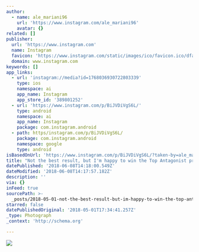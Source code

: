 ```yaml
---
author:
  - name: ale_mariani96
    url: 'https://www.instagram.com/ale_mariani96'
    avatar: {}
related: []
publisher:
  url: 'https://www.instagram.com'
  name: Instagram
  favicon: 'https://www.instagram.com/static/images/ico/favicon.ico/dfa85bb1fd63.ico'
  domain: www.instagram.com
keywords: []
app_links:
  - url: 'instagram://media?id=1768036930722803339'
    type: ios
    namespace: ai
    app_name: Instagram
    app_store_id: '389801252'
  - url: 'https://www.instagram.com/p/BiJVDiVgS6L/'
    type: android
    namespace: ai
    app_name: Instagram
    package: com.instagram.android
  - path: https/instagram.com/p/BiJVDiVgS6L/
    package: com.instagram.android
    namespace: google
    type: android
isBasedOnUrl: 'https://www.instagram.com/p/BiJVDiVgS6L/?taken-by=ale_mariani96'
title: "Not the best result, but I'm happy to win the Top Antagonist prime in Brooklyn \uD83D\uDE09 #ird #irdsquadracorse #irdmodena #fallingandrising #ifyouwantit #racingsripes #rockyourshow #staytrue #nonerci #kobracai - @ird_squadra_corse @irdmodena @alcenerobiologico @32viadeibirrai @wamiwater @allareas_official @kappa_official @tcargobike @renord1970 @rosti.it @briko.official @suplestshoes @spinonthese @sellesanmarco @sramroad @zippspeed @hutchinsontires @casbahcicloclub Pic @emanuele__barbaro"
datePublished: '2018-06-08T14:18:00.549Z'
dateModified: '2018-06-08T14:17:57.182Z'
description: ''
via: {}
inFeed: true
sourcePath: >-
  _posts/2018-05-01-not-the-best-result-but-im-happy-to-win-the-top-antagonist.md
starred: false
datePublishedOriginal: '2018-05-01T17:34:41.257Z'
_type: Photograph
_context: 'http://schema.org'

---
```

![](https://imgflo.herokuapp.com/graph/2b2431f8e7ba7b0/3dee38d1b41e33a7cf8779f6c52497a9/noop.jpg?input=https%3A%2F%2Fscontent-iad3-1.cdninstagram.com%2Fvp%2Fcab98ffa2d7bfce30a0ce0dc2a06c44f%2F5B8F7609%2Ft51.2885-15%2Fe35%2F30829521_918356968336847_5762077684217675776_n.jpg)